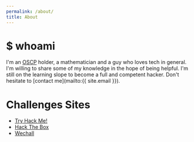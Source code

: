 ```yaml
---
permalink: /about/
title: About
---
```

# $ whoami

I'm an [OSCP](https://www.offensive-security.com/pwk-oscp/) holder, a mathematician and a guy who loves tech in general. I'm willing to share some of my knowledge in the hope of being helpful. I'm still on the learning slope to become a full and competent hacker. Don't hesitate to [contact me](mailto:{{ site.email }}).

# Challenges Sites

- [Try Hack Me!](https://tryhackme.com/p/hyprcub)
- [Hack The Box](https://www.hackthebox.eu/home/users/profile/185254#)
- [Wechall](http://www.wechall.net/profile/hyprcub)
